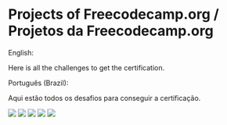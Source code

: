 # Projects of Freecodecamp.org / Projetos da Freecodecamp.org

English:

Here is all the challenges to get the certification.

Português (Brazil):

Aqui estão todos os desafios para conseguir a certificação.

<img src="https://user-images.githubusercontent.com/75752123/117853377-bba8bd80-b25e-11eb-8357-a5b3f831fdf0.jpg">

<img src="https://user-images.githubusercontent.com/75752123/117853476-da0eb900-b25e-11eb-951a-2b7074033966.jpg">

<img src="https://user-images.githubusercontent.com/75752123/117853544-eeeb4c80-b25e-11eb-91e6-81a01023990a.jpg">

<img src="https://user-images.githubusercontent.com/75752123/117853647-0b878480-b25f-11eb-93cc-0cc0840816d9.jpg">

<img src="https://user-images.githubusercontent.com/75752123/117853925-57d2c480-b25f-11eb-81b4-ba93b09be9e0.jpg">
